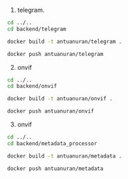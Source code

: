 1. telegram.
```bash
cd ../..
cd backend/telegram
```

```bash
docker build -t antuanuran/telegram .
```

```bash
docker push antuanuran/telegram
```

2. onvif
```bash
cd ../..
cd backend/onvif
```

```bash
docker build -t antuanuran/onvif .
```

```bash
docker push antuanuran/onvif
```

3. onvif
```bash
cd ../..
cd backend/metadata_processor
```

```bash
docker build -t antuanuran/metadata .
```

```bash
docker push antuanuran/metadata
```
